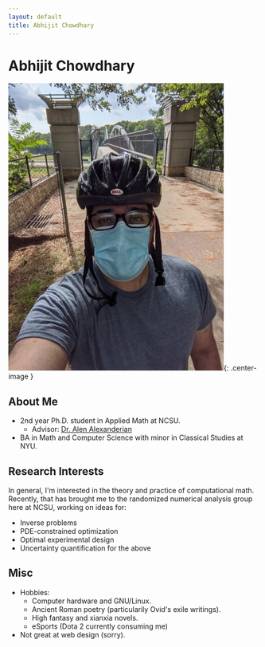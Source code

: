 ```yaml
---
layout: default
title: Abhijit Chowdhary
---
```

# Abhijit Chowdhary

![](./profilepic.jpg){: .center-image }

## About Me

- 2nd year Ph.D. student in Applied Math at NCSU.
  - Advisor: [Dr. Alen Alexanderian](https://aalexan3.math.ncsu.edu/)
- BA in Math and Computer Science with minor in Classical Studies at NYU.

## Research Interests

In general, I'm interested in the theory and practice of computational math. Recently, that has
brought me to the randomized numerical analysis group here at NCSU, working on ideas for:
- Inverse problems
- PDE-constrained optimization
- Optimal experimental design
- Uncertainty quantification for the above

## Misc
- Hobbies:
  - Computer hardware and GNU/Linux.
  - Ancient Roman poetry (particularily Ovid's exile writings).
  - High fantasy and xianxia novels.
  - eSports (Dota 2 currently consuming me)
- Not great at web design (sorry).
